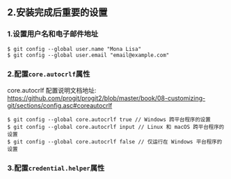 ## 2.安装完成后重要的设置

### 1.设置用户名和电子邮件地址

```
$ git config --global user.name "Mona Lisa"
$ git config --global user.email "email@example.com"
```

### 2.配置`core.autocrlf`属性

core.autocrlf 配置说明文档地址: https://github.com/progit/progit2/blob/master/book/08-customizing-git/sections/config.asc#coreautocrlf

```
$ git config --global core.autocrlf true // Windows 跨平台程序的设置
$ git config --global core.autocrlf input // Linux 和 macOS 跨平台程序的设置
$ git config --global core.autocrlf false // 仅运行在 Windows 平台程序的设置 
```

### 3.配置`credential.helper`属性




